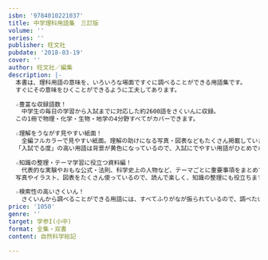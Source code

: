 ```yaml
---
isbn: '9784010221037'
title: 中学理科用語集　三訂版
volume: ''
series: ''
publisher: 旺文社
pubdate: '2018-03-19'
cover: ''
author: 旺文社／編集
description: |-
  本書は、理科用語の意味を、いろいろな場面ですぐに調べることができる用語集です。
  すぐにその意味をひくことができるように工夫してあります。

  ☆豊富な収録語数！
  　中学生の毎日の学習から入試までに対応した約2600語をさくいんに収録。
  この1冊で物理・化学・生物・地学の4分野すべてがカバーできます。

  ☆理解をうながす見やすい紙面！
  　全編フルカラーで見やすい紙面。理解の助けになる写真・図表などもたくさん掲載しています。
  「入試でる度」の高い用語は背景が黄色になっているので、入試にでやすい用語がひとめでわかるようになっています。

  ☆知識の整理・テーマ学習に役立つ資料編！
  　代表的な実験やおもな公式・法則、科学史上の人物など、テーマごとに重要事項をまとめています。
  写真やイラスト、図表をたくさん使っているので、読んで楽しく、知識の整理にも役立ちます。

  ☆検索性の高いさくいん！
  　さくいんから調べることができる用語には、すべてふりがなが振られているので、調べたい用語をすぐに検索できます。
price: '1050'
genre: ''
target: 学参I(小中)
format: 全集・双書
content: 自然科学総記

---
```

